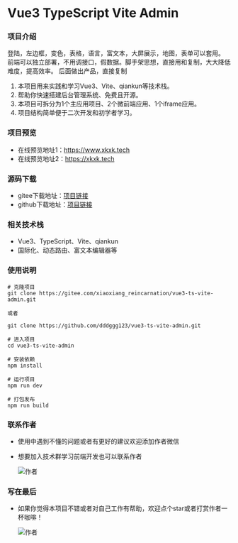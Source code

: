 # Vue3 TypeScript Vite Admin

### 项目介绍
登陆，左边框，变色，表格，语言，富文本，大屏展示，地图，表单可以套用。
前端可以独立部署，不用调接口，假数据。脚手架思想，直接用和复制，大大降低难度，提高效率。
后面做出产品，直接复制

1. 本项目用来实践和学习Vue3、Vite、qiankun等技术栈。
2. 帮助你快速搭建后台管理系统、免费且开源。
3. 本项目可拆分为1个主应用项目、2个微前端应用、1个iframe应用。
4. 项目结构简单便于二次开发和初学者学习。

### 项目预览

- 在线预览地址1：https://www.xkxk.tech
- 在线预览地址2：https://xkxk.tech

### 源码下载

- gitee下载地址：[项目链接](https://gitee.com/xiaoxiang_reincarnation/vue3-ts-vite-admin)
- github下载地址：[项目链接](https://github.com/dddggg123/vue3-ts-vite-admin)

### 相关技术栈

- Vue3、TypeScript、Vite、qiankun
- 国际化、动态路由、富文本编辑器等

### 使用说明
```
# 克隆项目
git clone https://gitee.com/xiaoxiang_reincarnation/vue3-ts-vite-admin.git

或者

git clone https://github.com/dddggg123/vue3-ts-vite-admin.git

# 进入项目
cd vue3-ts-vite-admin

# 安装依赖
npm install

# 运行项目
npm run dev

# 打包发布
npm run build
```

### 联系作者

- 使用中遇到不懂的问题或者有更好的建议欢迎添加作者微信
- 想要加入技术群学习前端开发也可以联系作者

  ![作者](http://101.37.117.226:9090/wdhcr/%E5%BE%AE%E4%BF%A1%E5%8F%B7?X-Amz-Algorithm=AWS4-HMAC-SHA256&X-Amz-Credential=7v3qUvGaLweXRbw4%2F20230610%2Fus-east-1%2Fs3%2Faws4_request&X-Amz-Date=20230610T020415Z&X-Amz-Expires=604800&X-Amz-SignedHeaders=host&X-Amz-Signature=52dc47b4d4422d26aeaa23aa9ad7ccc4d58d171cdb07398af2208dc0526df210)

### 写在最后

- 如果你觉得本项目不错或者对自己工作有帮助，欢迎点个star或者打赏作者一杯咖啡！

   ![作者](http://gongben.top/wdhcr/%E8%B5%9E%E8%B5%8F%E7%A0%81?X-Amz-Algorithm=AWS4-HMAC-SHA256&X-Amz-Credential=7v3qUvGaLweXRbw4%2F20230610%2Fus-east-1%2Fs3%2Faws4_request&X-Amz-Date=20230610T020329Z&X-Amz-Expires=604800&X-Amz-SignedHeaders=host&X-Amz-Signature=0754a87cb4dc355167cb663575b69dcccf174fb640ed46757bed210afb557408)





